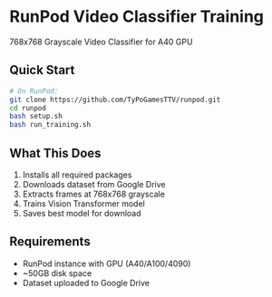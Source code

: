 # RunPod Video Classifier Training

768x768 Grayscale Video Classifier for A40 GPU

## Quick Start

```bash
# On RunPod:
git clone https://github.com/TyPoGamesTTV/runpod.git
cd runpod
bash setup.sh
bash run_training.sh
```

## What This Does

1. Installs all required packages
2. Downloads dataset from Google Drive
3. Extracts frames at 768x768 grayscale
4. Trains Vision Transformer model
5. Saves best model for download

## Requirements

- RunPod instance with GPU (A40/A100/4090)
- ~50GB disk space
- Dataset uploaded to Google Drive